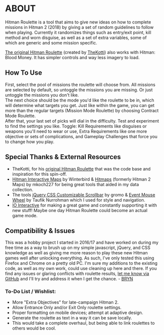 # ABOUT

Hitman Roulette is a tool that aims to give new ideas on how to complete missions in Hitman 2 (2018) by giving a set of random guidelines to follow when playing. Currently it randomizes things such as entry/exit point, kill method and worn disguise, as well as a set of extra variables, some of which are generic and some mission specific.

[The original Hitman Roulette](https://thekotti.github.io/about.html) (created by [TheKotti](https://twitter.com/TheKotti)) also works with Hitman: Blood Money. It has simpler controls and way less imagery to load.

## How To Use

First, select the pool of missions the roulette will choose from. All missions are selected by default, so untoggle the missions you are missing. Or just untoggle the missions you don't like.  
The next choice should be the mode you'd like the roulette to be in, which will determine what targets you get. Just like within the game, you can get more than the regular targets (Mission Mode Roulette) by choosing Contract Mode Roulette.  
After that, your last set of picks will dial in the difficulty. Test and experiment to find the settings you like. Toggle: Kill Requirements like disguises or weapons you'll need to wear or use, Extra Requirements like one more objective or sets of complications, and Gameplay Challenges that force you to change how you play.

## Special Thanks & External Resources
* TheKotti, for his [original Hitman Roulette](https://thekotti.github.io/about.html) that was the code base and inspiration for this spin-off.
* [Hitman Interactive Maps](http://hitmanmaps.com/) by Winterbird & [Hitmaps](https://www.hitmaps.com/) (formerly Hitman 2 Maps) by mkoch227 for being great tools that aided in my data collection.
* The tools [jQuery CSS Customizable Scrollbar](https://github.com/gromo/jquery.scrollbar) by gromo & [Event Mouse Wheel](https://www.dte.web.id/2013/02/event-mouse-wheel.html) by Taufik Nurrohman which I used for style and navigation.
* [IO Interactive](https://www.ioi.dk/) for making a great game and constantly supporting it with new stuff! Maybe one day Hitman Roulette could become an actual game mode.

## Compatibility & Issues

This was a hobby project I started in 2016/17 and have worked on during my free time as a way to brush up on my simple javascript, jQuery, and CSS knowledge as well as giving me more reason to play these new Hitman games well after unlocking everything. As such, I've only tested this using Firefox and Chrome on a pretty old PC. I'm sure my additions to the existing code, as well as my own work, could use cleaning up here and there. If you find any issues or glaring conflicts with roulette results,  [let me know via GitHub](https://github.com/BRYN4444/HitmanRoulette/issues) and I'll try and address it when I get the chance. - [BRYN](http://bryn.info/)

### To-Do List / Wishlist:
* More "Extra Objectives" for late-campaign Hitman 2.
* Allow Entrance Only and/or Exit Only roulette settings.
* Proper formatting on mobile devices; attempt at adaptive design.
* Generate the roulette as text in a way it can be save locally.
* This would take a complete overhaul, but being able to link roulettes to others would be cool.